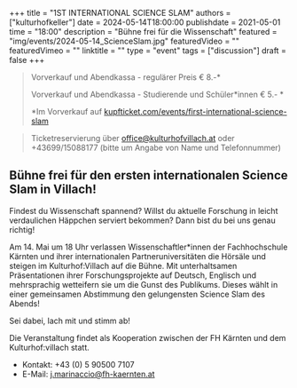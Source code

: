+++
title = "1ST INTERNATIONAL SCIENCE SLAM"
authors = ["kulturhofkeller"]
date = 2024-05-14T18:00:00
publishdate = 2021-05-01
time = "18:00"
description = "Bühne frei für die Wissenschaft"
featured = "img/events/2024-05-14_ScienceSlam.jpg"
featuredVideo = ""
featuredVimeo = ""
linktitle = ""
type = "event"
tags = ["discussion"]
draft = false
+++

> Vorverkauf und Abendkassa - regulärer Preis € 8.-\*
>
> Vorverkauf und Abendkassa - Studierende und Schüler\*innen € 5.- \*
>
> \*Im Vorverkauf auf [kupfticket.com/events/first-international-science-slam](https://kupfticket.com/events/first-international-science-slam)

> Ticketreservierung über office@kulturhofvillach.at oder +43699/15088177 (bitte um Angabe von Name und Telefonnummer) 


## Bühne frei für den ersten internationalen Science Slam in Villach!

Findest du Wissenschaft spannend? Willst du aktuelle Forschung in leicht verdaulichen Häppchen serviert bekommen? Dann bist du bei uns genau richtig!

Am 14. Mai um 18 Uhr verlassen Wissenschaftler*innen der Fachhochschule Kärnten und ihrer internationalen Partneruniversitäten die Hörsäle und steigen im Kulturhof:Villach auf die Bühne. Mit unterhaltsamen Präsentationen ihrer Forschungsprojekte auf Deutsch, Englisch und mehrsprachig wetteifern sie um die Gunst des Publikums. Dieses wählt in einer gemeinsamen Abstimmung den gelungensten Science Slam des Abends!

Sei dabei, lach mit und stimm ab!

Die Veranstaltung findet als Kooperation zwischen der FH Kärnten und dem Kulturhof:villach statt.

- Kontakt: +43 (0) 5 90500 7107
- E-Mail: j.marinaccio@fh-kaernten.at
